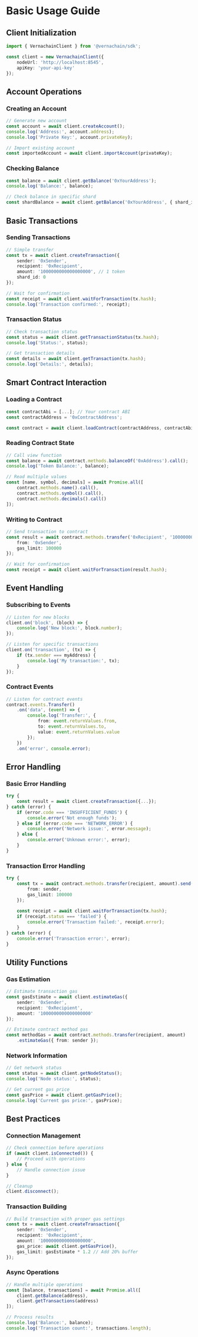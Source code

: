 # Basic Usage Guide

## Client Initialization

```typescript
import { VernachainClient } from '@vernachain/sdk';

const client = new VernachainClient({
    nodeUrl: 'http://localhost:8545',
    apiKey: 'your-api-key'
});
```

## Account Operations

### Creating an Account
```typescript
// Generate new account
const account = await client.createAccount();
console.log('Address:', account.address);
console.log('Private Key:', account.privateKey);

// Import existing account
const importedAccount = await client.importAccount(privateKey);
```

### Checking Balance
```typescript
const balance = await client.getBalance('0xYourAddress');
console.log('Balance:', balance);

// Check balance in specific shard
const shardBalance = await client.getBalance('0xYourAddress', { shard_id: 1 });
```

## Basic Transactions

### Sending Transactions
```typescript
// Simple transfer
const tx = await client.createTransaction({
    sender: '0xSender',
    recipient: '0xRecipient',
    amount: '1000000000000000000', // 1 token
    shard_id: 0
});

// Wait for confirmation
const receipt = await client.waitForTransaction(tx.hash);
console.log('Transaction confirmed:', receipt);
```

### Transaction Status
```typescript
// Check transaction status
const status = await client.getTransactionStatus(tx.hash);
console.log('Status:', status);

// Get transaction details
const details = await client.getTransaction(tx.hash);
console.log('Details:', details);
```

## Smart Contract Interaction

### Loading a Contract
```typescript
const contractAbi = [...]; // Your contract ABI
const contractAddress = '0xContractAddress';

const contract = await client.loadContract(contractAddress, contractAbi);
```

### Reading Contract State
```typescript
// Call view function
const balance = await contract.methods.balanceOf('0xAddress').call();
console.log('Token Balance:', balance);

// Read multiple values
const [name, symbol, decimals] = await Promise.all([
    contract.methods.name().call(),
    contract.methods.symbol().call(),
    contract.methods.decimals().call()
]);
```

### Writing to Contract
```typescript
// Send transaction to contract
const result = await contract.methods.transfer('0xRecipient', '1000000000000000000').send({
    from: '0xSender',
    gas_limit: 100000
});

// Wait for confirmation
const receipt = await client.waitForTransaction(result.hash);
```

## Event Handling

### Subscribing to Events
```typescript
// Listen for new blocks
client.on('block', (block) => {
    console.log('New block:', block.number);
});

// Listen for specific transactions
client.on('transaction', (tx) => {
    if (tx.sender === myAddress) {
        console.log('My transaction:', tx);
    }
});
```

### Contract Events
```typescript
// Listen for contract events
contract.events.Transfer()
    .on('data', (event) => {
        console.log('Transfer:', {
            from: event.returnValues.from,
            to: event.returnValues.to,
            value: event.returnValues.value
        });
    })
    .on('error', console.error);
```

## Error Handling

### Basic Error Handling
```typescript
try {
    const result = await client.createTransaction({...});
} catch (error) {
    if (error.code === 'INSUFFICIENT_FUNDS') {
        console.error('Not enough funds');
    } else if (error.code === 'NETWORK_ERROR') {
        console.error('Network issue:', error.message);
    } else {
        console.error('Unknown error:', error);
    }
}
```

### Transaction Error Handling
```typescript
try {
    const tx = await contract.methods.transfer(recipient, amount).send({
        from: sender,
        gas_limit: 100000
    });
    
    const receipt = await client.waitForTransaction(tx.hash);
    if (receipt.status === 'failed') {
        console.error('Transaction failed:', receipt.error);
    }
} catch (error) {
    console.error('Transaction error:', error);
}
```

## Utility Functions

### Gas Estimation
```typescript
// Estimate transaction gas
const gasEstimate = await client.estimateGas({
    sender: '0xSender',
    recipient: '0xRecipient',
    amount: '1000000000000000000'
});

// Estimate contract method gas
const methodGas = await contract.methods.transfer(recipient, amount)
    .estimateGas({ from: sender });
```

### Network Information
```typescript
// Get network status
const status = await client.getNodeStatus();
console.log('Node status:', status);

// Get current gas price
const gasPrice = await client.getGasPrice();
console.log('Current gas price:', gasPrice);
```

## Best Practices

### Connection Management
```typescript
// Check connection before operations
if (await client.isConnected()) {
    // Proceed with operations
} else {
    // Handle connection issue
}

// Cleanup
client.disconnect();
```

### Transaction Building
```typescript
// Build transaction with proper gas settings
const tx = await client.createTransaction({
    sender: '0xSender',
    recipient: '0xRecipient',
    amount: '1000000000000000000',
    gas_price: await client.getGasPrice(),
    gas_limit: gasEstimate * 1.2 // Add 20% buffer
});
```

### Async Operations
```typescript
// Handle multiple operations
const [balance, transactions] = await Promise.all([
    client.getBalance(address),
    client.getTransactions(address)
]);

// Process results
console.log('Balance:', balance);
console.log('Transaction count:', transactions.length);
``` 